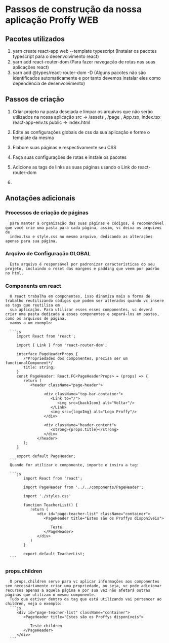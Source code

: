 
# Passos de construção da nossa aplicação Proffy WEB

## Pacotes utilizados 
1. yarn create react-app web --template typescript (Instalar os pacotes typescript para o desenvolvimento react)
2. yarn add react-router-dom (Para fazer navegação de rotas nas suas aplicações react)
3. yarn add @types/react-router-dom -D (Alguns pacotes não são identificados automaticamente e por tanto devemos instalar eles como dependência de desenvolvimento)

## Passos de criação
   1. Criar projeto na pasta desejada e limpar os arquivos que não serão utilizados na nossa aplicação
   src -> /assets , /page , App.tsx, index.tsx react-app-env.ts
   public -> index.html

   2. Edite as configurações globais de css da sua aplicação e forme o template da mesma

   3. Elabore suas páginas e respectivamente seu CSS
   
   4. Faça suas configurações de rotas e instale os pacotes

   5. Adicione as tags de links as suas páginas usando o Link do react-router-dom  
   6. 



## Anotações adicionais 

   ### Processos de criação de páginas
      para manter a organização das suas páginas e códigos, é recomendável que você crie uma pasta para cada página, assim, vc deixa os arquivos de 
      index.tsx e style.css no mesmo arquivo, dedicando as alterações apenas para sua página.

   ### Arquivo de Configuração GLOBAL
      Este arquivo é responsável por padronizar características do seu projeto, incluindo o reset das margens e padding que veem por padrão no html.

   ### Components em react
      O react trabalha em componentes, isso dinamiza mais a forma de trabalho reutilizando códigos que podem ser alterados quando vc insere as tags que reutiliza em 
      sua aplicação. Para utilizar esses esses componentes, vc deverá criar uma pasta dedicada a esses componentes e separá-los em pastas, como os arquivos de página,
      vamos a um exemplo:

      ```js
         import React from 'react';

         import { Link } from 'react-router-dom';

         interface PageHeaderProps {
            /*Propriedades dos componentes, precisa ser um functionalComponent*/
            title: string;
         }
         const PageHeader: React.FC<PageHeaderProps> = (props) => {
            return (
               <header className="page-header">

                     <div className="top-bar-container">
                        <Link to="/">
                           <img src={backIcon} alt="Voltar"/>
                        </Link>
                        <img src={logoImg} alt="Logo Proffy"/>
                     </div>

                     <div className="header-content">
                        <strong>{props.title}</strong>
                     </div>
                  </header>
            );
         }

         export default PageHeader;
      ```
      Quando for utilizar o componente, importe e insira a tag:
      
      ```js
            import React from 'react';

            import PageHeader from '../../components/PageHeader';

            import './styles.css'

            function TeacherList() {
               return (
                  <div id="page-teacher-list" className="container">
                     <PageHeader title="Estes são os Proffys disponíveis">

                        Teste
                     </PageHeader>
                  </div>
               )
            }

            export default TeacherList;
      ```

   ### props.children
      O props.children serve para vc aplicar informações aos componentes sem necessáriamente criar uma propriedade, ou seja, vc pode adicionar recursos apenas a aquela página e por sua vez não afetará outras páginas que utilizam o mesmo componente.
      Tudo que estiver dentro da tag que está utilizando vai pertencer ao children, veja o exemplo:
      ```js
         <div id="page-teacher-list" className="container">
            <PageHeader title="Estes são os Proffys disponíveis">

               Teste children
            </PageHeader>
         </div>
      ```